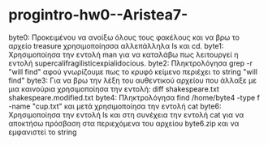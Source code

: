 # progintro-hw0--Aristea7-
byte0: Προκειμένου να ανοίξω όλους τους φακέλους και να βρω το αρχείο treasure χρησιμοποίησσα αλλεπάλληλα ls και cd.
byte1: Χρησιμοποίησα την εντολή man για να καταλάβω πως λειτουργεί η εντολή supercalifragilisticexpialidocious.
byte2: Πληκτρολόγησα grep -r "will find" αφού γνωρίζουμε πως το κρυφό κείμενο περιέχει το string "will find"
byte3: Για να βρω την λέξη του αυθεντικού αρχείου που άλλαξε με μια καινούρια χρησιμοποίησα την εντολή: diff shakespeare.txt shakespeare.modified.txt
byte4: Πληκτρολόγησα find /home/byte4 -type f -name "cup.txt" και μετά χρησιμοποίησα την εντολή cat
byte6: Χρησιμοποίησα την εντολή ls και στη συνέχεια την εντολή cat για να αποκτήσω πρόσβαση στα περιεχόμενα του αρχείου byte6.zip και να εμφανιστεί το string 

